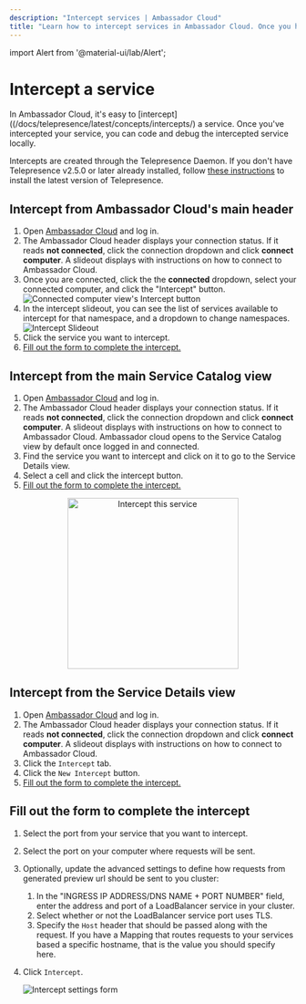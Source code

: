```yaml
---
description: "Intercept services | Ambassador Cloud"
title: "Learn how to intercept services in Ambassador Cloud. Once you have created an intercept, you can code and debug the intercepted service locally."
---
```


import Alert from '@material-ui/lab/Alert';

# Intercept a service

In Ambassador Cloud, it's easy to [intercept]((/docs/telepresence/latest/concepts/intercepts/) a service. Once you've intercepted your service, you can code and debug the intercepted service locally.

Intercepts are created through the Telepresence Daemon. If you don't have Telepresence v2.5.0 or later already installed, follow [these instructions](/docs/telepresence/latest/install/) to install the latest version of Telepresence.

## Intercept from Ambassador Cloud's main header

1. Open [Ambassador Cloud](https://app.getambassador.io/) and log in.
1. The Ambassador Cloud header displays your connection status. If it reads **not connected**, click the connection dropdown and click **connect computer**.
   A slideout displays with instructions on how to connect to Ambassador Cloud.
1. Once you are connected, click the the **connected** dropdown, select your connected computer, and click the "Intercept" button.
   ![Connected computer view's Intercept button](../../../images/connected-view-intercept-button.png)
1. In the intercept slideout, you can see the list of services available to intercept for that namespace, and a dropdown to change namespaces.
   ![Intercept Slideout](../../../images/intercept-slideout-service-list.png)
1. Click the service you want to intercept.
1. [Fill out the form to complete the intercept.](#fill-out-the-form-to-complete-the-intercept)

## Intercept from the main Service Catalog view

1. Open [Ambassador Cloud](https://app.getambassador.io/) and log in.
1. The Ambassador Cloud header displays your connection status. If it reads **not connected**, click the connection dropdown and click **connect computer**.
   A slideout displays with instructions on how to connect to Ambassador Cloud.
   Ambassador cloud opens to the Service Catalog view by default once logged in and connected.
1. Find the service you want to intercept and click on it to go to the Service Details view.
1. Select a cell and click the intercept button.
1. [Fill out the form to complete the intercept.](#fill-out-the-form-to-complete-the-intercept)

<p align="center">
   <img width="300" alt="Intercept this service" src="../../../images/intercept-this-service.png" />
</p>

## Intercept from the Service Details view

1. Open [Ambassador Cloud](https://app.getambassador.io/) and log in.
1. The Ambassador Cloud header displays your connection status. If it reads **not connected**, click the connection dropdown and click **connect computer**.
   A slideout displays with instructions on how to connect to Ambassador Cloud.
1. Click the `Intercept` tab.
1. Click the `New Intercept` button.
1. [Fill out the form to complete the intercept.](#fill-out-the-form-to-complete-the-intercept)

## Fill out the form to complete the intercept

1. Select the port from your service that you want to intercept.
1. Select the port on your computer where requests will be sent.
1. Optionally, update the advanced settings to define how requests from generated preview url should be sent to you cluster:
   1. In the "INGRESS IP ADDRESS/DNS NAME + PORT NUMBER" field, enter the address and port of a LoadBalancer service in your cluster.
   1. Select whether or not the LoadBalancer service port uses TLS.
   1. Specify the `Host` header that should be passed along with the request. If you have a Mapping that routes requests to your services based a specific hostname, that is the value you should specify here.
1. Click `Intercept`.

   ![Intercept settings form](../../../images/intercept-slideout-settings-confirmation.png)
